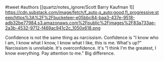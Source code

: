 #tweet 
#authors [[quartz/notes_ignore/Scott Barry Kaufman 1]] 
https://cdn.substack.com/image/fetch/f_auto,q_auto:good,fl_progressive:steep/https%3A%2F%2Fbucketeer-e05bbc84-baa3-437e-9518-adb32be77984.s3.amazonaws.com%2Fpublic%2Fimages%2F83a733ae-2a3b-4532-9712-f469ac941c2c_1050x618.png

Confidence is not the same thing as narcissism. Confidence is "I know who I am, I know what I know, I know what I like, this is me. What's up?" Narcissism is unreliable. It's overconfidence. It's "I think I'm the greatest, I know everything. Pay attention to me." Big difference.

